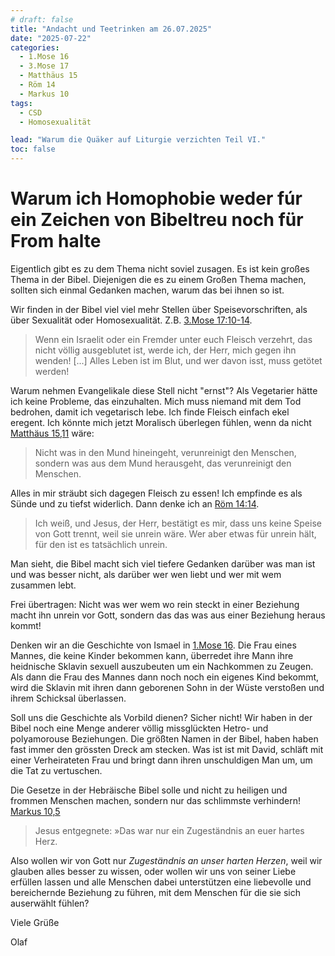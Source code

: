 ```yaml
---
# draft: false
title: "Andacht und Teetrinken am 26.07.2025"
date: "2025-07-22"
categories:
  - 1.Mose 16
  - 3.Mose 17
  - Matthäus 15
  - Röm 14
  - Markus 10
tags:
  - CSD
  - Homosexualität

lead: "Warum die Quäker auf Liturgie verzichten Teil VI."
toc: false
---
```


# Warum ich Homophobie weder fúr ein Zeichen von Bibeltreu noch für From halte

Eigentlich gibt es zu dem Thema nicht soviel zusagen. Es ist kein großes Thema in der Bibel. Diejenigen die es zu einem Großen Thema machen, sollten sich einmal Gedanken machen, warum das bei ihnen so ist.

Wir finden in der Bibel viel viel mehr Stellen über Speisevorschriften, als über Sexualität oder Homosexualität. Z.B. [3.Mose 17:10-14](https://www.bibleserver.com/HFA/3.Mose17%2C10).

> Wenn ein Israelit oder ein Fremder unter euch Fleisch verzehrt, das nicht völlig ausgeblutet ist, werde ich, der Herr, mich gegen ihn wenden! [...] Alles Leben ist im Blut, und wer davon isst, muss getötet werden!

Warum nehmen Evangelikale diese Stell nicht "ernst"? Als Vegetarier hätte ich keine Probleme, das einzuhalten. Mich muss niemand mit dem Tod bedrohen, damit ich vegetarisch lebe. Ich finde Fleisch einfach ekel eregent. Ich könnte mich jetzt Moralisch überlegen fühlen, wenn da nicht [Matthäus 15,11](https://www.bibleserver.com/HFA/Matth%C3%A4us15%2C11) wäre:

> Nicht was in den Mund hineingeht, verunreinigt den Menschen, sondern was aus dem Mund herausgeht, das verunreinigt den Menschen.

Alles in mir sträubt sich dagegen Fleisch zu essen! Ich empfinde es als Sünde und zu tiefst widerlich. Dann denke ich an [Röm 14:14](https://www.bibleserver.com/HFA/R%C3%B6mer14%2C14).

> Ich weiß, und Jesus, der Herr, bestätigt es mir, dass uns keine Speise von Gott trennt, weil sie unrein wäre. Wer aber etwas für unrein hält, für den ist es tatsächlich unrein.

Man sieht, die Bibel macht sich viel tiefere Gedanken darüber was man ist und was besser nicht, als darüber wer wen liebt und wer mit wem zusammen lebt.

Frei übertragen: Nicht was wer wem wo rein steckt in einer Beziehung macht ihn unrein vor Gott, sondern das das was aus einer Beziehung heraus kommt!

Denken wir an die Geschichte von Ismael in [1.Mose 16](https://www.bibleserver.com/HFA/1.Mose16). Die Frau eines Mannes, die keine Kinder bekommen kann, überredet ihre Mann ihre heidnische Sklavin sexuell auszubeuten um ein Nachkommen zu Zeugen. Als dann die Frau des Mannes dann noch noch ein eigenes Kind bekommt, wird die Sklavin mit ihren dann geborenen Sohn in der Wüste verstoßen und ihrem Schicksal überlassen.

Soll uns die Geschichte als Vorbild dienen? Sicher nicht! Wir haben in der Bibel noch eine Menge anderer völlig missglückten Hetro- und polyamorouse Beziehungen. Die größten Namen in der Bibel, haben haben fast immer den grössten Dreck am stecken. Was ist ist mit David, schläft mit einer Verheirateten Frau und bringt dann ihren unschuldigen Man um, um die Tat zu vertuschen.

Die Gesetze in der Hebräische Bibel solle und nicht zu heiligen und frommen Menschen machen, sondern nur das schlimmste verhindern! [Markus 10,5](https://www.bibleserver.com/HFA/Markus10)

> Jesus entgegnete: »Das war nur ein Zugeständnis an euer hartes Herz.

Also wollen wir von Gott nur _Zugeständnis an unser harten Herzen_, weil wir glauben alles besser zu wissen, oder wollen wir uns von seiner Liebe erfüllen lassen und alle Menschen dabei unterstützen eine liebevolle und bereichernde Beziehung zu führen, mit dem Menschen für die sie sich auserwählt fühlen?

Viele Grüße

Olaf
